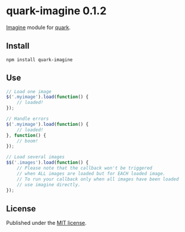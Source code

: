 quark-imagine 0.1.2
====================

[Imagine](https://github.com/pyrsmk/imagine) module for [quark](https://github.com/pyrsmk/quark).

Install
-------

```shell
npm install quark-imagine
```

Use
---

```js
// Load one image
$('.myimage').load(function() {
	// loaded!
});

// Handle errors
$('.myimage').load(function() {
	// loaded!
}, function() {
	// boom!
});

// Load several images
$$('.images').load(function() {
	// Please note that the callback won't be triggered
	// when ALL images are loaded but for EACH loaded image.
	// To run your callback only when all images have been loaded
	// use imagine directly.
});
```

License
-------

Published under the [MIT license](http://dreamysource.mit-license.org).
